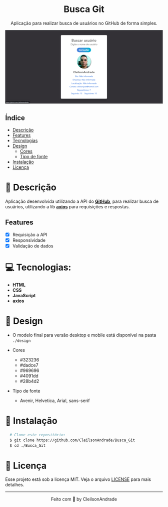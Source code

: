 <div align="center">
  <h1>Busca Git</h1>
  <p>Aplicação para realizar busca de usuários no GitHub de forma simples.</p>
  <img src="./design/desktop.png" alt="Logo" width="800">
</div>

## Índice

* [Descrição](#descrição)
* [Features](#features) 
* [Tecnologias](#tecnologias)
* [Design](#design)
  * [Cores](#cores)
  * [Tipo de fonte](#fontes)
* [Instalação](#instalação)
* [Licença](#licença)

# 📃 Descrição
Aplicação desenvolvida utilizando a API do [**GitHub**](https://docs.github.com/pt/rest/guides/getting-started-with-the-rest-api), para realizar busca de usuários, utilizando a lib [**axios**](https://github.com/axios/axios) para requisições e respostas.

## Features
- [x] Requisição a API<br>
- [x] Responsividade<br>
- [x] Validação de dados<br>

# 💻 <span id="tecnologias">Tecnologias:</span>
- **HTML**
- **CSS**
- **JavaScript**
- **axios**

# 🎨 Design
- O modelo final para versão desktop e mobile está disponível na pasta `./design`

- <span id="cores">Cores<br></span>
  * #323236<br>
  * #dadce7<br>
  * #969696<br>
  * #4091dd<br>
  * #28b4d2<br>

- <span id="fontes">Tipo de fonte<br></span>
  * Avenir, Helvetica, Arial, sans-serif

# 🚀 <span id="instalação">Instalação</span>
```bash
  # Clone este repositório:
  $ git clone https://github.com/CleilsonAndrade/Busca_Git
  $ cd ./Busca_Git
```

# 📝 Licença

Esse projeto está sob a licença MIT. Veja o arquivo [LICENSE](LICENSE) para mais detalhes.

---

<p align="center">
  Feito com 💜 by CleilsonAndrade
</p>